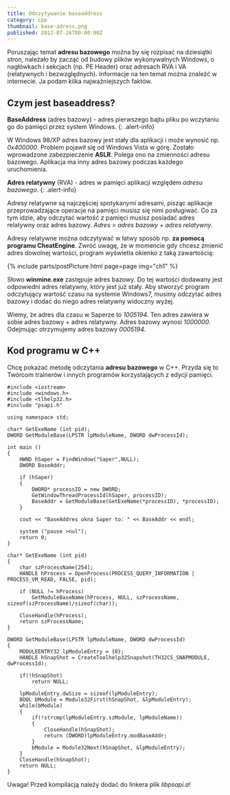 ```yaml
---
title: Odczytywanie baseaddress
category: cpp
thumbnail: base-adress.png
published: 2012-07-26T00:00:00Z
---
```

Poruszając temat **adresu bazowego** można by się rozpisać na dziesiątki stron, należało by zacząć od budowy plików wykonywalnych Windows, o nagłówkach i sekcjach (np. PE Header) oraz adresach RVA i VA (relatywnych i bezwzględnych). Informacje na ten temat można znaleźć w internecie. Ja podam kilka najważniejszych faktów.

<!--more-->

## Czym jest baseaddress?

**BaseAddress** (adres bazowy) - adres pierwszego bajtu pliku po wczytaniu go do pamięci przez system Windows.
{: .alert-info} 

W Windows 98/XP adres bazowy jest stały dla aplikacji i może wynosić np. *0x400000*. Problem pojawił się od Windows Vista w górę. Zostało wprowadzone zabezpieczenie **ASLR**. Polega ono na zmienności adresu bazowego. Aplikacja ma inny adres bazowy podczas każdego uruchomienia.


**Adres relatywny** (RVA) - adres w pamięci aplikacji względem *adresu bazowego*.
{: .alert-info} 

Adresy relatywne są najczęściej spotykanymi adresami, pisząc aplikacje przeprowadzające operacje na pamięci musisz się nimi posługiwać. Co za tym idzie, aby odczytać wartość z pamięci musisz posiadać adres relatywny oraz adres bazowy. *Adres = adres bazowy + adres relatywny*.

Adresy relatywne można odczytywać w łatwy sposób np. **za pomocą programu CheatEngine**. Zwróć uwagę, że w momencie gdy chcesz zmienić adres dowolnej wartości, program wyświetla okienko z taką zawartością:

{% include parts/postPicture.html page=page img="ch1" %}

Słowo **winmine.exe** zastępuje adres bazowy. Do tej wartości dodawany jest odpowiedni adres relatywny, który jest już stały. Aby stworzyć program odczytujący wartość czasu na systemie Windows7, musimy odczytać adres bazowy i dodać do niego adres relatywny widoczny wyżej.

Wiemy, że adres dla czasu w Saperze to *1005194*. Ten adres zawiera w sobie adres bazowy + adres relatywny. Adres bazowy wynosi *1000000*. Odejmując otrzymujemy adres bazowy *0005194*.

## Kod programu w C++

Chcę pokazać metodę odczytania **adresu bazowego** w C++. Przyda się to Twórcom trainerów i innych programów korzystających z edycji pamięci.

	#include <iostream>
	#include <windows.h>
	#include <tlhelp32.h>
	#include "psapi.h"
	
	using namespace std;
	
	char* GetExeName (int pid);
	DWORD GetModuleBase(LPSTR lpModuleName, DWORD dwProcessId);
	
	int main ()
	{
	    HWND hSaper = FindWindow("Saper",NULL);
	    DWORD BaseAddr;
	
	    if (hSaper)
	    {
	        DWORD* processID = new DWORD;
	        GetWindowThreadProcessId(hSaper, processID);
	        BaseAddr = GetModuleBase(GetExeName(*processID), *processID);
	    }
	
	    cout << "BaseAddres okna Saper to: " << BaseAddr << endl;
	
	    system ("pause >nul");
	    return 0;
	}
	
	char* GetExeName (int pid)
	{
	    char szProcessName[254];
	    HANDLE hProcess = OpenProcess(PROCESS_QUERY_INFORMATION | PROCESS_VM_READ, FALSE, pid);
	
	    if (NULL != hProcess)
	        GetModuleBaseName(hProcess, NULL, szProcessName, sizeof(szProcessName)/sizeof(char));
	
	    CloseHandle(hProcess);
	    return szProcessName;
	}
	
	DWORD GetModuleBase(LPSTR lpModuleName, DWORD dwProcessId)
	{
	    MODULEENTRY32 lpModuleEntry = {0};
	    HANDLE hSnapShot = CreateToolhelp32Snapshot(TH32CS_SNAPMODULE, dwProcessId);
	
	    if(!hSnapShot)
	        return NULL;
	
	    lpModuleEntry.dwSize = sizeof(lpModuleEntry);
	    BOOL bModule = Module32First(hSnapShot, &lpModuleEntry);
	    while(bModule)
	    {
	        if(!strcmp(lpModuleEntry.szModule, lpModuleName))
	        {
	            CloseHandle(hSnapShot);
	            return (DWORD)lpModuleEntry.modBaseAddr;
	        }
	        bModule = Module32Next(hSnapShot, &lpModuleEntry);
	    }
	    CloseHandle(hSnapShot);
	    return NULL;
	}

Uwaga! Przed kompilacją należy dodać do linkera plik *libpsapi.a*!